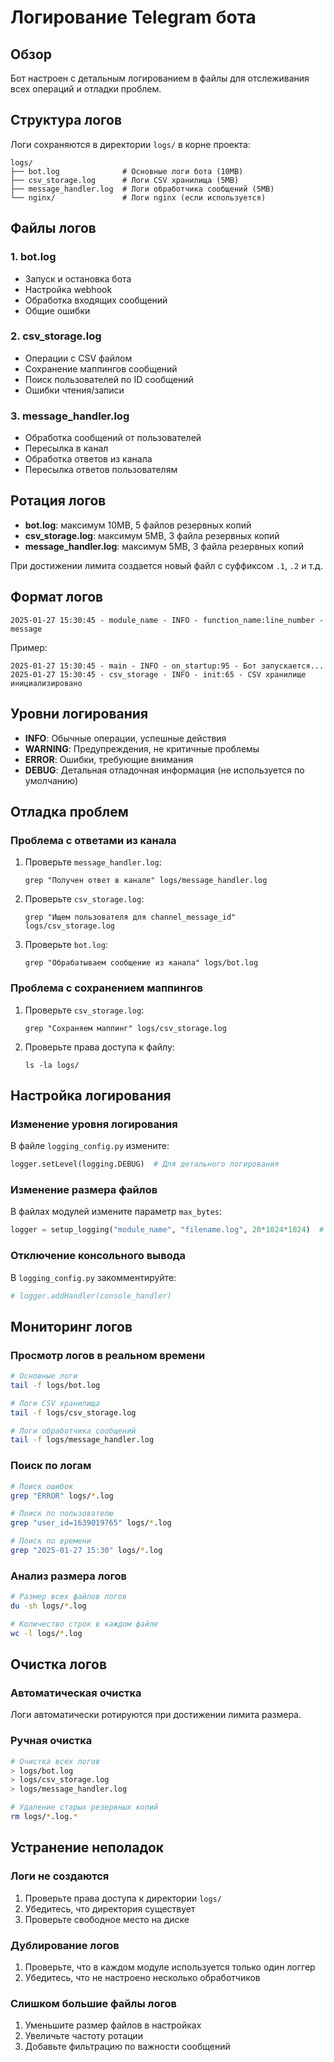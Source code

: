 # Логирование Telegram бота

## Обзор

Бот настроен с детальным логированием в файлы для отслеживания всех операций и отладки проблем.

## Структура логов

Логи сохраняются в директории `logs/` в корне проекта:

```
logs/
├── bot.log              # Основные логи бота (10MB)
├── csv_storage.log      # Логи CSV хранилища (5MB)
├── message_handler.log  # Логи обработчика сообщений (5MB)
└── nginx/               # Логи nginx (если используется)
```

## Файлы логов

### 1. bot.log
- Запуск и остановка бота
- Настройка webhook
- Обработка входящих сообщений
- Общие ошибки

### 2. csv_storage.log
- Операции с CSV файлом
- Сохранение маппингов сообщений
- Поиск пользователей по ID сообщений
- Ошибки чтения/записи

### 3. message_handler.log
- Обработка сообщений от пользователей
- Пересылка в канал
- Обработка ответов из канала
- Пересылка ответов пользователям

## Ротация логов

- **bot.log**: максимум 10MB, 5 файлов резервных копий
- **csv_storage.log**: максимум 5MB, 3 файла резервных копий
- **message_handler.log**: максимум 5MB, 3 файла резервных копий

При достижении лимита создается новый файл с суффиксом `.1`, `.2` и т.д.

## Формат логов

```
2025-01-27 15:30:45 - module_name - INFO - function_name:line_number - message
```

Пример:
```
2025-01-27 15:30:45 - main - INFO - on_startup:95 - Бот запускается...
2025-01-27 15:30:45 - csv_storage - INFO - init:65 - CSV хранилище инициализировано
```

## Уровни логирования

- **INFO**: Обычные операции, успешные действия
- **WARNING**: Предупреждения, не критичные проблемы
- **ERROR**: Ошибки, требующие внимания
- **DEBUG**: Детальная отладочная информация (не используется по умолчанию)

## Отладка проблем

### Проблема с ответами из канала

1. Проверьте `message_handler.log`:
   ```
   grep "Получен ответ в канале" logs/message_handler.log
   ```

2. Проверьте `csv_storage.log`:
   ```
   grep "Ищем пользователя для channel_message_id" logs/csv_storage.log
   ```

3. Проверьте `bot.log`:
   ```
   grep "Обрабатываем сообщение из канала" logs/bot.log
   ```

### Проблема с сохранением маппингов

1. Проверьте `csv_storage.log`:
   ```
   grep "Сохраняем маппинг" logs/csv_storage.log
   ```

2. Проверьте права доступа к файлу:
   ```
   ls -la logs/
   ```

## Настройка логирования

### Изменение уровня логирования

В файле `logging_config.py` измените:
```python
logger.setLevel(logging.DEBUG)  # Для детального логирования
```

### Изменение размера файлов

В файлах модулей измените параметр `max_bytes`:
```python
logger = setup_logging("module_name", "filename.log", 20*1024*1024)  # 20MB
```

### Отключение консольного вывода

В `logging_config.py` закомментируйте:
```python
# logger.addHandler(console_handler)
```

## Мониторинг логов

### Просмотр логов в реальном времени

```bash
# Основные логи
tail -f logs/bot.log

# Логи CSV хранилища
tail -f logs/csv_storage.log

# Логи обработчика сообщений
tail -f logs/message_handler.log
```

### Поиск по логам

```bash
# Поиск ошибок
grep "ERROR" logs/*.log

# Поиск по пользователю
grep "user_id=1639019765" logs/*.log

# Поиск по времени
grep "2025-01-27 15:30" logs/*.log
```

### Анализ размера логов

```bash
# Размер всех файлов логов
du -sh logs/*.log

# Количество строк в каждом файле
wc -l logs/*.log
```

## Очистка логов

### Автоматическая очистка

Логи автоматически ротируются при достижении лимита размера.

### Ручная очистка

```bash
# Очистка всех логов
> logs/bot.log
> logs/csv_storage.log
> logs/message_handler.log

# Удаление старых резервных копий
rm logs/*.log.*
```

## Устранение неполадок

### Логи не создаются

1. Проверьте права доступа к директории `logs/`
2. Убедитесь, что директория существует
3. Проверьте свободное место на диске

### Дублирование логов

1. Проверьте, что в каждом модуле используется только один логгер
2. Убедитесь, что не настроено несколько обработчиков

### Слишком большие файлы логов

1. Уменьшите размер файлов в настройках
2. Увеличьте частоту ротации
3. Добавьте фильтрацию по важности сообщений
